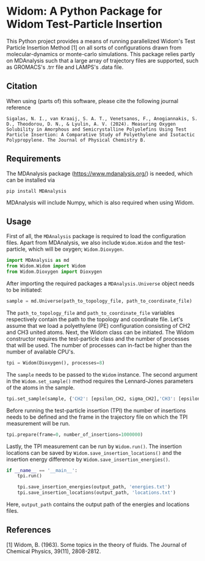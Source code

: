 # Widom: A Python Package for Widom Test-Particle Insertion
This Python project provides a means of running parallelized Widom's Test Particle Insertion Method [1] on all sorts of configurations drawn from
molecular-dynamics or monte-carlo simulations. This package relies partly on MDAnalysis such that a large array of trajectory files are supported, such as GROMACS's .trr file and LAMPS's .data file.

## Citation

When using (parts of) this software, please cite the following journal reference
```
Sigalas, N. I., van Kraaij, S. A. T., Venetsanos, F., Anogiannakis, S. D., Theodorou, D. N., & Lyulin, A. V. (2024). Measuring Oxygen Solubility in Amorphous and Semicrystalline Polyolefins Using Test Particle Insertion: A Comparative Study of Polyethylene and Isotactic Polypropylene. The Journal of Physical Chemistry B.
```

## Requirements
The MDAnalysis package (https://www.mdanalysis.org/) is needed, which can be installed via
```
pip install MDAnalysis
```

MDAnalysis will include Numpy, which is also required when using Widom.

## Usage

First of all, the ```MDAnalysis``` package is required to load the configuration files. Apart from MDAnalysis, we also include ```Widom.Widom``` and the test-particle, which will be oxygen; ```Widom.Dioxygen```.

```python
import MDAnalysis as md
from Widom.Widom import Widom
from Widom.Dioxygen import Dioxygen
```
After importing the required packages a ```MDAnalysis.Universe``` object needs to be initiated:

```python
sample = md.Universe(path_to_topology_file, path_to_coordinate_file)
```
The ```path_to_topology_file``` and ```path_to_coordinate_file``` variables respectively contain the path to the topology and coordinate file. Let's assume that we load a polyethylene (PE) configuration consisting of CH2 and CH3 united atoms.
Next, the Widom class can be initiated. The Widom constructor requires the test-particle class and the number of processes that will be used. The number of processes can in-fact be higher than the number of available CPU's.

```python
tpi = Widom(Dioxygen(), processes=8)
```
The ```sample``` needs to be passed to the ```Widom``` instance. The second argument in the ```Widom.set_sample()``` method requires the Lennard-Jones parameters of the atoms in the sample.
```python
tpi.set_sample(sample, {'CH2': [epsilon_CH2, sigma_CH2],'CH3': [epsilon_CH3, sigma_CH3]})
```
Before running the test-particle insertion (TPI) the number of insertions needs to be defined and the frame in the trajectory file on which the TPI measurement will be run.
```python
tpi.prepare(frame=0, number_of_insertions=1000000)
```
Lastly, the TPI measurement can be run by ```Widom.run()```. The insertion locations can be saved by ```Widom.save_insertion_locations()``` and the insertion energy difference by ```Widom.save_insertion_energies()```.
```python
if __name__ == '__main__':
    tpi.run()

    tpi.save_insertion_energies(output_path, 'energies.txt')
    tpi.save_insertion_locations(output_path, 'locations.txt')

```
Here, ```output_path``` contains the output path of the energies and locations files.

## References
[1] Widom, B. (1963). Some topics in the theory of fluids. The Journal of Chemical Physics, 39(11), 2808-2812.
